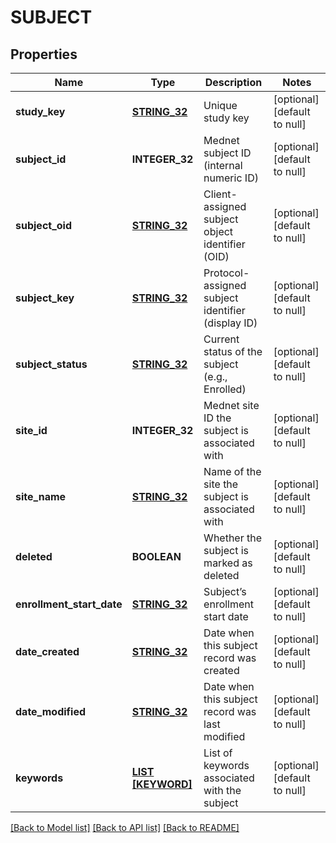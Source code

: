 # SUBJECT

## Properties
Name | Type | Description | Notes
------------ | ------------- | ------------- | -------------
**study_key** | [**STRING_32**](STRING_32.md) | Unique study key | [optional] [default to null]
**subject_id** | **INTEGER_32** | Mednet subject ID (internal numeric ID) | [optional] [default to null]
**subject_oid** | [**STRING_32**](STRING_32.md) | Client-assigned subject object identifier (OID) | [optional] [default to null]
**subject_key** | [**STRING_32**](STRING_32.md) | Protocol-assigned subject identifier (display ID) | [optional] [default to null]
**subject_status** | [**STRING_32**](STRING_32.md) | Current status of the subject (e.g., Enrolled) | [optional] [default to null]
**site_id** | **INTEGER_32** | Mednet site ID the subject is associated with | [optional] [default to null]
**site_name** | [**STRING_32**](STRING_32.md) | Name of the site the subject is associated with | [optional] [default to null]
**deleted** | **BOOLEAN** | Whether the subject is marked as deleted | [optional] [default to null]
**enrollment_start_date** | [**STRING_32**](STRING_32.md) | Subject’s enrollment start date | [optional] [default to null]
**date_created** | [**STRING_32**](STRING_32.md) | Date when this subject record was created | [optional] [default to null]
**date_modified** | [**STRING_32**](STRING_32.md) | Date when this subject record was last modified | [optional] [default to null]
**keywords** | [**LIST [KEYWORD]**](Keyword.md) | List of keywords associated with the subject | [optional] [default to null]

[[Back to Model list]](../README.md#documentation-for-models) [[Back to API list]](../README.md#documentation-for-api-endpoints) [[Back to README]](../README.md)


